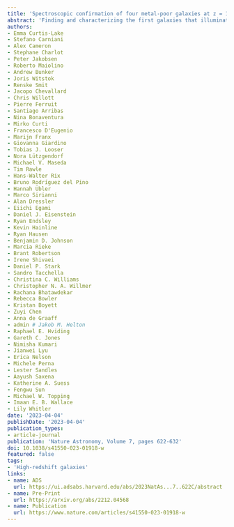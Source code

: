 ```yaml
---
title: 'Spectroscopic confirmation of four metal-poor galaxies at z = 10.3-13.2'
abstract: 'Finding and characterizing the first galaxies that illuminated the early universe at cosmic dawn is pivotal to understand the physical conditions and the processes that led to the formation of the first stars. In the first few months of operations, imaging from the James Webb Space Telescope (JWST) has been used to identify tens of candidates of galaxies at redshift ({{< math >}}$z${{< /math >}}) greater than {{< math >}}$10${{< /math >}}, less than {{< math >}}$450${{< /math >}} million years after the Big Bang. However, none of such candidates has yet been confirmed spectroscopically, leaving open the possibility that they are actually low-redshift interlopers. Here we present spectroscopic confirmation and analysis of four galaxies unambiguously detected at redshift {{< math >}}$10.3 \leq z \leq 13.2${{< /math >}}, previously selected from JWST Near Infrared Camera imaging. The spectra reveal that these primeval galaxies are metal poor, have masses on the order of about {{< math >}}$10^{7}-10^{8}${{< /math >}} solar masses and young ages. The damping wings that shape the continuum close to the Lyman edge provide constraints on the neutral hydrogen fraction of the intergalactic medium from normal star-forming galaxies. These findings demonstrate the rapid emergence of the first generations of galaxies at cosmic dawn.'
authors:
- Emma Curtis-Lake
- Stefano Carniani
- Alex Cameron
- Stephane Charlot
- Peter Jakobsen
- Roberto Maiolino
- Andrew Bunker
- Joris Witstok
- Renske Smit
- Jacopo Chevallard
- Chris Willott
- Pierre Ferruit
- Santiago Arribas
- Nina Bonaventura
- Mirko Curti
- Francesco D'Eugenio
- Marijn Franx
- Giovanna Giardino
- Tobias J. Looser
- Nora Lützgendorf
- Michael V. Maseda
- Tim Rawle
- Hans-Walter Rix
- Bruno Rodrı́guez del Pino
- Hannah Übler
- Marco Sirianni
- Alan Dressler
- Eiichi Egami
- Daniel J. Eisenstein
- Ryan Endsley
- Kevin Hainline
- Ryan Hausen
- Benjamin D. Johnson
- Marcia Rieke
- Brant Robertson
- Irene Shivaei
- Daniel P. Stark
- Sandro Tacchella
- Christina C. Williams
- Christopher N. A. Willmer
- Rachana Bhatawdekar
- Rebecca Bowler
- Kristan Boyett
- Zuyi Chen
- Anna de Graaff
- admin # Jakob M. Helton
- Raphael E. Hviding
- Gareth C. Jones
- Nimisha Kumari
- Jianwei Lyu
- Erica Nelson
- Michele Perna
- Lester Sandles
- Aayush Saxena
- Katherine A. Suess
- Fengwu Sun
- Michael W. Topping
- Imaan E. B. Wallace
- Lily Whitler
date: '2023-04-04'
publishDate: '2023-04-04'
publication_types:
- article-journal
publication: 'Nature Astronomy, Volume 7, pages 622-632'
doi: 10.1038/s41550-023-01918-w
featured: false
tags:
- 'High-redshift galaxies'
links:
- name: ADS
  url: https://ui.adsabs.harvard.edu/abs/2023NatAs...7..622C/abstract
- name: Pre-Print
  url: https://arxiv.org/abs/2212.04568
- name: Publication
  url: https://www.nature.com/articles/s41550-023-01918-w
---
```

